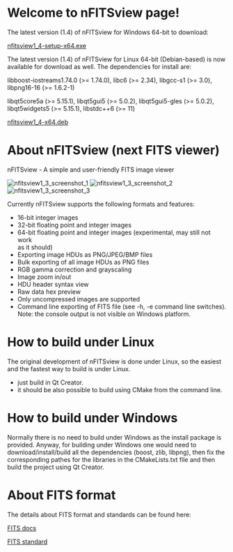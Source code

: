 # Welcome to nFITSview page!

The latest version (1.4) of nFITSview for Windows 64-bit to download:

[nfitsview1_4-setup-x64.exe](https://github.com/surhh/nfitsview/releases/download/v1.4/nfitsview1_4-setup-x64.exe)

The latest version (1.4) of nFITSview for Linux 64-bit (Debian-based) is now available for download as well. The dependencies for install are:

libboost-iostreams1.74.0 (>= 1.74.0), libc6 (>= 2.34), libgcc-s1 (>= 3.0), libpng16-16 (>= 1.6.2-1)

libqt5core5a (>= 5.15.1), libqt5gui5 (>= 5.0.2), libqt5gui5-gles (>= 5.0.2), libqt5widgets5 (>= 5.15.1), libstdc++6 (>= 11)

[nfitsview1_4-x64.deb](https://github.com/surhh/nfitsview/releases/download/v1.4/nfitsview1_4-x64.deb)


# About nFITSview  (next FITS viewer)
nFITSview - A simple and user-friendly FITS image viewer

![nfitsview1_3_screenshot_1](https://user-images.githubusercontent.com/109148999/199483028-5a383cda-3389-4793-8df9-4b558ab504b7.png)
![nfitsview1_3_screenshot_2](https://user-images.githubusercontent.com/109148999/199483066-552c2bce-06e8-4c9b-b913-f62b3290bbf4.png)
![nfitsview1_3_screenshot_3](https://user-images.githubusercontent.com/109148999/199483134-122cb761-3a97-47e6-8e39-c02ca06c144c.png)


Currently nFITSview supports the following formats and features:

-    16-bit integer images
-    32-bit floating point and integer images
-    64-bit floating point and integer images (experimental, may still not work   
     as it should)
-    Exporting image HDUs as PNG/JPEG/BMP files
-    Bulk exporting of all image HDUs as PNG files
-    RGB gamma correction and grayscaling
-    Image zoom in/out
-    HDU header syntax view
-    Raw data hex preview
-    Only uncompressed images are supported 
-    Command line exporting of FITS file  (see -h, -e command line switches).
     Note: the console output is not visible on Windows platform.
    
# How to build under Linux

The original development of nFITSview is done under Linux, so the easiest and the fastest way to build is under Linux.

- just build in Qt Creator. 
- it should be also possible to build using CMake from the command line.

# How to build under Windows

Normally there is no need to build under Windows as the install package is provided. 
Anyway, for building under Windows one would need to download/install/build all the dependencies (boost, zlib, libpng), then fix the
corresponding pathes for the libraries in the CMakeLists.txt file and then build the project using Qt Creator.

# About FITS format

The details about FITS format and standards can be found here:

[FITS docs](https://fits.gsfc.nasa.gov/fits_documentation.html)

[FITS standard](https://fits.gsfc.nasa.gov/fits_standard.html)

